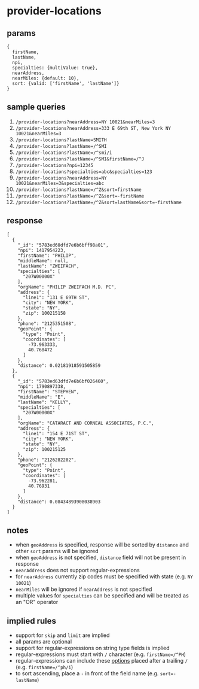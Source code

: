 # provider-locations

## params

```
{
  firstName,
  lastName,
  npi,
  specialties: {multiValue: true},
  nearAddress,
  nearMiles: {default: 10},
  sort: {valid: ['firstName', 'lastName']}
}
```

## sample queries

1. `/provider-locations?nearAddress=NY 10021&nearMiles=3`
1. `/provider-locations?nearAddress=333 E 69th ST, New York NY 10021&nearMiles=3`
1. `/provider-locations?lastName=SMITH`
1. `/provider-locations?lastName=/^SMI`
1. `/provider-locations?lastName=/^smi/i`
1. `/provider-locations?lastName=/^SMI&firstName=/^J`
1. `/provider-locations?npi=12345`
1. `/provider-locations?specialties=abc&specialties=123`
1. `/provider-locations?nearAddress=NY 10021&nearMiles=3&specialties=abc`
1. `/provider-locations?lastName=/^Z&sort=firstName`
1. `/provider-locations?lastName=/^Z&sort=-firstName`
1. `/provider-locations?lastName=/^Z&sort=lastName&sort=-firstName`

## response

```
[
  {
    "_id": "5783ed60dfd7e6b6bff98a01",
    "npi": 1417954223,
    "firstName": "PHILIP",
    "middleName": null,
    "lastName": "ZWEIFACH",
    "specialties": [
      "207W00000X"
    ],
    "orgName": "PHILIP ZWEIFACH M.D. PC",
    "address": {
      "line1": "131 E 69TH ST",
      "city": "NEW YORK",
      "state": "NY",
      "zip": 100215158
    },
    "phone": "2125351508",
    "geoPoint": {
      "type": "Point",
      "coordinates": [
        -73.963333,
        40.768472
      ]
    },
    "distance": 0.02181918591505859
  },
  {
    "_id": "5783ed63dfd7e6b6bf026460",
    "npi": 1790897338,
    "firstName": "STEPHEN",
    "middleName": "E",
    "lastName": "KELLY",
    "specialties": [
      "207W00000X"
    ],
    "orgName": "CATARACT AND CORNEAL ASSOCIATES, P.C.",
    "address": {
      "line1": "154 E 71ST ST",
      "city": "NEW YORK",
      "state": "NY",
      "zip": 100215125
    },
    "phone": "2126282202",
    "geoPoint": {
      "type": "Point",
      "coordinates": [
        -73.962281,
        40.76931
      ]
    },
    "distance": 0.08434893908038903
  }
]
```

## notes

- when `geoAddress` is specified, response will be sorted by `distance` and other `sort` params will be ignored
- when `geoAddress` is not specified, `distance` field will not be present in response
- `nearAddress` does not support regular-expressions
- for `nearAddress` currently zip codes must be specified with state (e.g. `NY 10021`)
- `nearMiles` will be ignored if `nearAddress` is not specified
- multiple values for `specialties` can be specified and will be treated as an "OR" operator

## implied rules
- support for `skip` and `limit` are implied
- all params are optional
- support for regular-expressions on string type fields is implied
- regular-expressions must start with `/` character (e.g. `firstName=/^PH`)
- regular-expressions can include these [options](https://docs.mongodb.com/manual/reference/operator/query/regex/#op._S_options) placed after a trailing `/` (e.g. `firstName=/^ph/i`)
- to sort ascending, place a `-` in front of the field name (e.g. `sort=-lastName`)
